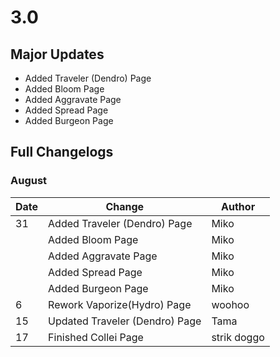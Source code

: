 # 3.0

## Major Updates

* Added Traveler (Dendro) Page
* Added Bloom Page
* Added Aggravate Page
* Added Spread Page
* Added Burgeon Page

## Full Changelogs

### August

| Date | Change                         | Author      |
| ---- | ------------------------------ | ----------- |
| 31   | Added Traveler (Dendro) Page   | Miko        |
|      | Added Bloom Page               | Miko        |
|      | Added Aggravate Page           | Miko        |
|      | Added Spread Page              | Miko        |
|      | Added Burgeon Page             | Miko        |
| 6    | Rework Vaporize(Hydro) Page    | woohoo      |
| 15   | Updated Traveler (Dendro) Page | Tama        |
| 17   | Finished Collei Page           | strik doggo |
